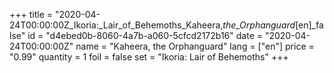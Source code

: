 +++
title = "2020-04-24T00:00:00Z_Ikoria:_Lair_of_Behemoths_Kaheera,_the_Orphanguard_[en]_false"
id = "d4ebed0b-8060-4a7b-a060-5cfcd2172b16"
date = "2020-04-24T00:00:00Z"
name = "Kaheera, the Orphanguard"
lang = ["en"]
price = "0.99"
quantity = 1
foil = false
set = "Ikoria: Lair of Behemoths"
+++

